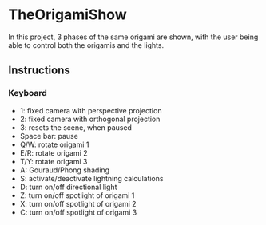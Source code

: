 # TheOrigamiShow
In this project, 3 phases of the same origami are shown, with the user being able to control both the origamis and the lights.

## Instructions
### Keyboard
- 1: fixed camera with perspective projection
- 2: fixed camera with orthogonal projection
- 3: resets the scene, when paused
- Space bar: pause
- Q/W: rotate origami 1
- E/R: rotate origami 2
- T/Y: rotate origami 3
- A: Gouraud/Phong shading
- S: activate/deactivate lightning calculations
- D: turn on/off directional light
- Z: turn on/off spotlight of origami 1
- X: turn on/off spotlight of origami 2
- C: turn on/off spotlight of origami 3
